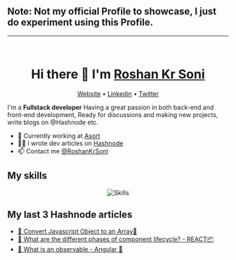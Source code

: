 
 <h2>Note: Not my official Profile to showcase, I just do experiment using this Profile.</h2>
<hr>
<br>
<h1 align="center">Hi there 👋 I'm <a href='https://roshankrsoni.github.io'>Roshan Kr Soni </a></h1>

<p align="center">
  <a href="https://roshankrsoni.github.io">Website</a> •
  <a href="https://www.linkedin.com/in/roshankrsoni">Linkedin</a> •
  <a href="https://twitter.com/Roshankrsoni">Twitter</a> 
</p>

I'm a __Fullstack developer__ Having a great passion in both back-end and front-end development, Ready for discussions and making new projects, write blogs on @Hashnode etc.

* 💼 Currently working at [Asort](https://www.asort.com) <br/>
* ✍🏻 I wrote dev articles on [Hashnode](https://lymcode.hashnode.dev) <br/>
* 📫 Contact me [@RoshanKrSoni](https://www.linkedin.com/in/roshankrsoni)

## My skills

<p align="center">
  <img align="center" alt="Skills" src="https://github.com/viclafouch/viclafouch/blob/master/img/pack.png" />
</p>

 
## My last 3 Hashnode articles

<!-- BLOG-POST-LIST:START -->
- [👑 Convert Javascript Object to an Array🔐](https://lymcode.hashnode.dev/convert-javascript-object-to-an-array)
- [🍿 What are the different phases of component lifecycle? - REACT📦](https://lymcode.hashnode.dev/what-are-the-different-phases-of-component-lifecycle)
- [🤝 What is an observable - Angular 🍭](https://lymcode.hashnode.dev/what-is-an-observable)
<!-- BLOG-POST-LIST:END -->

<br/>
<br/>


